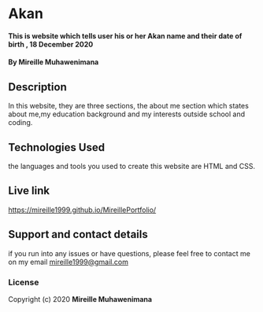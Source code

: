 # Akan
#### This is website which tells user his or her Akan name and their date of birth , 18 December 2020
#### By **Mireille Muhawenimana**
## Description
In this website, they are three sections, the about me section which states about me,my education background and my interests outside school and coding. 
## Technologies Used
 the languages and tools you used to create this website are HTML and CSS.
## Live link
https://mireille1999.github.io/MireillePortfolio/
## Support and contact details
 if you run into any issues or have questions, please feel free to contact me on my email mireille1999@gmail.com
### License
Copyright (c) 2020 **Mireille Muhawenimana**
